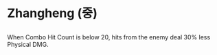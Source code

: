 # Zhangheng (중)

##

When Combo Hit Count is below 20, hits from the enemy deal 30% less Physical DMG.
